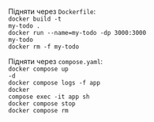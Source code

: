 Підняти через <code>Dockerfile</code>:<br>
<code>docker build -t my-todo .</code><br>
<code>docker run --name=my-todo -dp 3000:3000 my-todo</code><br>
<code>docker rm -f my-todo</code><br>

Підняти через <code>compose.yaml</code>:<br>
<code>docker compose up -d</code><br>
<code>docker compose logs -f app</code><br>
<code>docker compose exec -it app sh</code><br>
<code>docker compose stop</code><br>
<code>docker compose rm</code><br>
